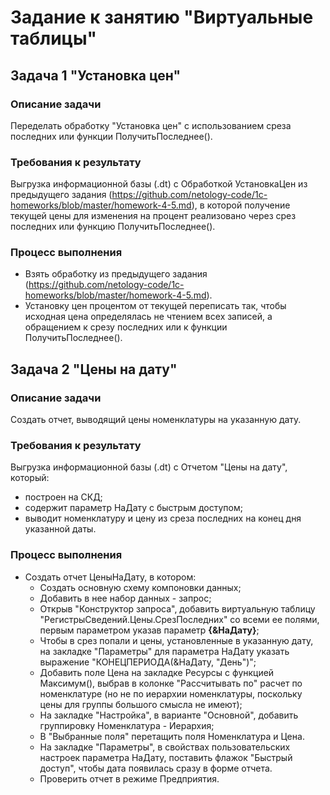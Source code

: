 # Задание к занятию "Виртуальные таблицы"

## Задача 1 "Установка цен"

### Описание задачи
Переделать обработку "Установка цен" с использованием среза последних или функции ПолучитьПоследнее().

### Требования к результату
Выгрузка информационной базы (.dt) с Обработкой УстановкаЦен из предыдущего задания (https://github.com/netology-code/1c-homeworks/blob/master/homework-4-5.md), в которой получение текущей цены для изменения на процент реализовано через срез последних или функцию ПолучитьПоследнее().

### Процесс выполнения
* Взять обработку из предыдущего задания (https://github.com/netology-code/1c-homeworks/blob/master/homework-4-5.md).
* Установку цен процентом от текущей переписать так, чтобы исходная цена определялась не чтением всех записей, а обращением к срезу последних или к функции ПолучитьПоследнее().

## Задача 2 "Цены на дату"

### Описание задачи

Создать отчет, выводящий цены номенклатуры на указанную дату.

### Требования к результату

Выгрузка информационной базы (.dt) с Отчетом "Цены на дату", который:
* построен на СКД;
* содержит параметр НаДату с быстрым доступом;
* выводит номенклатуру и цену из среза последних на конец дня указанной даты.

### Процесс выполнения

* Создать отчет ЦеныНаДату, в котором:
  * Создать основную схему компоновки данных;
  * Добавить в нее набор данных - запрос;
  * Открыв "Конструктор запроса", добавить виртуальную таблицу "РегистрыСведений.Цены.СрезПоследних" со всеми ее полями, первым параметром указав параметр **{&НаДату}**;
  * Чтобы в срез попали и цены, установленные в указанную дату, на закладке "Параметры" для параметра НаДату указать выражение "КОНЕЦПЕРИОДА(&НаДату, "День")";
  * Добавить поле Цена на закладке Ресурсы с функцией Максимум(), выбрав в колонке "Рассчитывать по" расчет по номенклатуре (но не по иерархии номенклатуры, поскольку цены для группы большого смысла не имеют);
  * На закладке "Настройка", в варианте "Основной", добавить группировку Номенклатура - Иерархия;
  * В "Выбранные поля" перетащить поля Номенклатура и Цена.
  * На закладке "Параметры", в свойствах пользовательских настроек параметра НаДату, поставить флажок "Быстрый доступ", чтобы дата появилась сразу в форме отчета.
  * Проверить отчет в режиме Предприятия.

